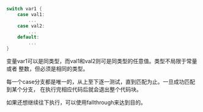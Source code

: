 ```go
switch var1 {
    case val1:
        ...
    case val2:
        ...
    default:
        ...
}
```

变量var1可以是同类型，而val1和val2则可是同类型的任意值。类型不局限于常量或者
整数，但必须是相同的类型。

每一个case分支都是唯一的，从上至下逐一测试，直到匹配为止。一旦成功匹配到某个分支，
在执行完相应代码后就会退出整个代码块。

如果还想继续往下执行，可以使用fallthrough来达到目的。


